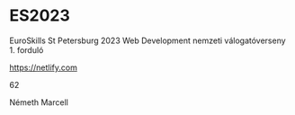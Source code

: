 # ES2023
EuroSkills St Petersburg 2023 Web Development nemzeti válogatóverseny 1. forduló

https://netlify.com

62

Németh Marcell
